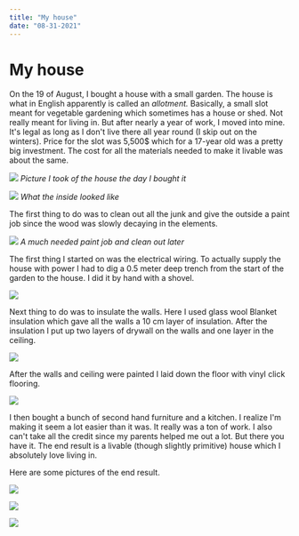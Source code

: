 ```yaml
---
title: "My house"
date: "08-31-2021"
---
```


# My house

On the 19 of August, I bought a house with a small garden. The house is what in English apparently is called an _allotment._ Basically, a small slot meant for vegetable gardening which sometimes has a house or shed. Not really meant for living in. But after nearly a year of work, I moved into mine. It's legal as long as I don't live there all year round (I skip out on the winters). Price for the slot was 5,500$ which for a 17-year old was a pretty big investment. The cost for all the materials needed to make it livable was about the same.

![](/media/my-house/first.png)
_Picture I took of the house the day I bought it_

![](/media/my-house/inside.jpg)
_What the inside looked like_

The first thing to do was to clean out all the junk and give the outside a paint job since the wood was slowly decaying in the elements.

![](/media/my-house/front.jpg)
_A much needed paint job and clean out later_

The first thing I started on was the electrical wiring. To actually supply the house with power I had to dig a 0.5 meter deep trench from the start of the garden to the house. I did it by hand with a shovel.

![](/media/my-house/dig.jpg)

Next thing to do was to insulate the walls. Here I used glass wool Blanket insulation which gave all the walls a 10 cm layer of insulation. After the insulation I put up two layers of drywall on the walls and one layer in the ceiling.

![](/media/my-house/dry-wall.jpg)

After the walls and ceiling were painted I laid down the floor with vinyl click flooring.

![](/media/my-house/floor.jpg)

I then bought a bunch of second hand furniture and a kitchen. I realize I'm making it seem a lot easier than it was. It really was a ton of work. I also can't take all the credit since my parents helped me out a lot. But there you have it. The end result is a livable (though slightly primitive) house which I absolutely love living in.

Here are some pictures of the end result.

![](/media/my-house/door.jpg)

![](/media/my-house/kitchen.jpg)

![](/media/my-house/bed.jpg)
